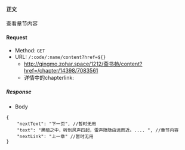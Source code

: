 #### 正文

查看章节内容

#### Request

- Method: `GET`
- URL:  ```/:code/:name/content?href=${}```
    - <http://qingmo.zohar.space/1212/斋书苑/content?href=/chapter/14398/7083561>
    - 详情中的chapterlink:  

##### Response
- Body
```
{
    "nextText": "下一页", //暂时无用
    "text": "黑暗之中，听到风声四起，雷声隐隐由远而近。.... ", //章节内容
    "nextLink": "上一章" //暂时无用
}

```

